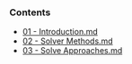 ### Contents

- [01 - Introduction.md](./01%20-%20Introduction.md)
- [02 - Solver Methods.md](./02%20-%20Solver%20Methods.md)
- [03 - Solve Approaches.md](./03%20-%20Solve%20Approaches.md)

